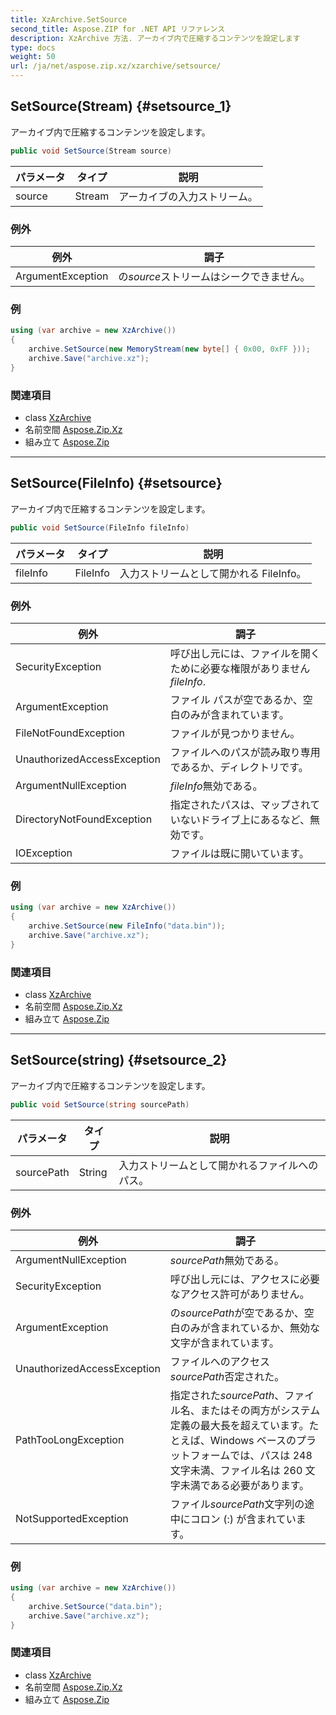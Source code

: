 ```yaml
---
title: XzArchive.SetSource
second_title: Aspose.ZIP for .NET API リファレンス
description: XzArchive 方法. アーカイブ内で圧縮するコンテンツを設定します
type: docs
weight: 50
url: /ja/net/aspose.zip.xz/xzarchive/setsource/
---
```

## SetSource(Stream) {#setsource_1}

アーカイブ内で圧縮するコンテンツを設定します。

```csharp
public void SetSource(Stream source)
```

| パラメータ | タイプ | 説明 |
| --- | --- | --- |
| source | Stream | アーカイブの入力ストリーム。 |

### 例外

| 例外 | 調子 |
| --- | --- |
| ArgumentException | の*source*ストリームはシークできません。 |

### 例

```csharp
using (var archive = new XzArchive())
{
    archive.SetSource(new MemoryStream(new byte[] { 0x00, 0xFF }));
    archive.Save("archive.xz");
}
```

### 関連項目

* class [XzArchive](../)
* 名前空間 [Aspose.Zip.Xz](../../xzarchive/)
* 組み立て [Aspose.Zip](../../../)

---

## SetSource(FileInfo) {#setsource}

アーカイブ内で圧縮するコンテンツを設定します。

```csharp
public void SetSource(FileInfo fileInfo)
```

| パラメータ | タイプ | 説明 |
| --- | --- | --- |
| fileInfo | FileInfo | 入力ストリームとして開かれる FileInfo。 |

### 例外

| 例外 | 調子 |
| --- | --- |
| SecurityException | 呼び出し元には、ファイルを開くために必要な権限がありません*fileInfo*. |
| ArgumentException | ファイル パスが空であるか、空白のみが含まれています。 |
| FileNotFoundException | ファイルが見つかりません。 |
| UnauthorizedAccessException | ファイルへのパスが読み取り専用であるか、ディレクトリです。 |
| ArgumentNullException | *fileInfo*無効である。 |
| DirectoryNotFoundException | 指定されたパスは、マップされていないドライブ上にあるなど、無効です。 |
| IOException | ファイルは既に開いています。 |

### 例

```csharp
using (var archive = new XzArchive()) 
{
    archive.SetSource(new FileInfo("data.bin"));
    archive.Save("archive.xz");
}
```

### 関連項目

* class [XzArchive](../)
* 名前空間 [Aspose.Zip.Xz](../../xzarchive/)
* 組み立て [Aspose.Zip](../../../)

---

## SetSource(string) {#setsource_2}

アーカイブ内で圧縮するコンテンツを設定します。

```csharp
public void SetSource(string sourcePath)
```

| パラメータ | タイプ | 説明 |
| --- | --- | --- |
| sourcePath | String | 入力ストリームとして開かれるファイルへのパス。 |

### 例外

| 例外 | 調子 |
| --- | --- |
| ArgumentNullException | *sourcePath*無効である。 |
| SecurityException | 呼び出し元には、アクセスに必要なアクセス許可がありません。 |
| ArgumentException | の*sourcePath*が空であるか、空白のみが含まれているか、無効な文字が含まれています。 |
| UnauthorizedAccessException | ファイルへのアクセス*sourcePath*否定された。 |
| PathTooLongException | 指定された*sourcePath*、ファイル名、またはその両方がシステム定義の最大長を超えています。たとえば、Windows ベースのプラットフォームでは、パスは 248 文字未満、ファイル名は 260 文字未満である必要があります。 |
| NotSupportedException | ファイル*sourcePath*文字列の途中にコロン (:) が含まれています。 |

### 例

```csharp
using (var archive = new XzArchive()) 
{
    archive.SetSource("data.bin");
    archive.Save("archive.xz");
}
```

### 関連項目

* class [XzArchive](../)
* 名前空間 [Aspose.Zip.Xz](../../xzarchive/)
* 組み立て [Aspose.Zip](../../../)


